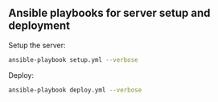 ## Ansible playbooks for server setup and deployment

Setup the server:
```sh
ansible-playbook setup.yml --verbose
```

Deploy:
```sh
ansible-playbook deploy.yml --verbose
```
